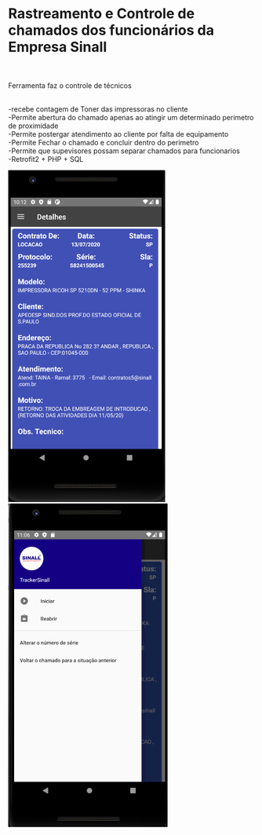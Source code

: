 # Rastreamento e Controle de chamados dos funcionários da Empresa Sinall
<br><br>
Ferramenta faz o controle de técnicos<br><br>

-recebe contagem de Toner das impressoras no cliente<br>
-Permite abertura do chamado apenas ao atingir um determinado perimetro de proximidade<br>
-Permite postergar atendimento ao cliente por falta de equipamento<br>
-Permite Fechar o chamado e concluir dentro do perimetro<br>
-Permite que supevisores possam separar chamados para funcionarios<br>
-Retrofit2 + PHP + SQL<br>

![](img/trackersinall.png)
<br>
![](img/trackersinall2.png)

